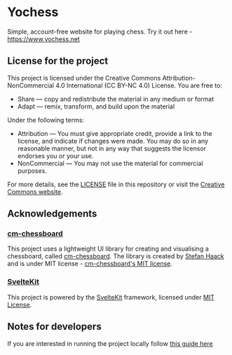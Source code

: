 # Yochess

Simple, account-free website for playing chess. Try it out here - https://www.yochess.net

## License for the project

This project is licensed under the Creative Commons Attribution-NonCommercial 4.0 International (CC BY-NC 4.0) License. You are free to:
- Share — copy and redistribute the material in any medium or format
- Adapt — remix, transform, and build upon the material

Under the following terms:
- Attribution — You must give appropriate credit, provide a link to the license, and indicate if changes were made. You may do so in any reasonable manner, but not in any way that suggests the licensor endorses you or your use.
- NonCommercial — You may not use the material for commercial purposes.

For more details, see the [LICENSE](LICENSE) file in this repository or visit the [Creative Commons website](https://creativecommons.org/licenses/by-nc/4.0/).

## Acknowledgements

### [cm-chessboard]

This project uses a lightweight UI library for creating and visualising a chessboard, called [cm-chessboard].
The library is created by [Stefan Haack] and is under MIT license - [cm-chessboard's MIT license].

### [SvelteKit]

This project is powered by the [SvelteKit] framework, licensed under [MIT License][SvelteKit License].

## Notes for developers

If you are interested in running the project locally follow [this guide here](docs/running-locally.md)

[cm-chessboard]: https://github.com/shaack/cm-chessboard
[Stefan Haack]: https://github.com/shaack
[cm-chessboard's MIT license]: https://github.com/shaack/cm-chessboard/blob/master/LICENSE
[SvelteKit]: https://github.com/sveltejs/kit
[SvelteKit License]: https://github.com/sveltejs/kit/blob/main/LICENSE
